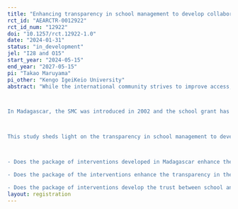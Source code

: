 ```yaml
---
title: "Enhancing transparency in school management to develop collaboration between school and local community: Evidence from Madagascar"
rct_id: "AEARCTR-0012922"
rct_id_num: "12922"
doi: "10.1257/rct.12922-1.0"
date: "2024-01-31"
status: "in_development"
jel: "I28 and O15"
start_year: "2024-05-15"
end_year: "2027-05-15"
pi: "Takao Maruyama"
pi_other: "Kengo IgeiKeio University"
abstract: "While the international community strives to improve access, quality, and equity of basic education, community participation has a great potential to realize and sustain educational development, especially in the countries where the administration capacity is weak. In sub-Saharan Africa, the school management committee (SMC) has been introduced as an institution to invite parents and local community members to school management since the mid-1990s. While the introduction of the SMCs aimed to realize educational development with the participation of the local community, the functionality of SMCs remained low for various reasons, including the elite capture of the organization and the lack of transparency in school management.

In Madagascar, the SMC was introduced in 2002 and the school grant has been annually distributed to the SMCs from the government to support the operation of schools; however, the transparency of the resource use of the SMC remained low and the SMCs did not gain a trust from the local community. In 2015, the government revised the institutional framework of SMC to promote the participation of the local community in school management. To operationalize the SMC reform, the Ministry of Education developed a package of interventions to improve the functionality of SMC with technical cooperation from the Japan International Cooperation Agency (JICA).

This study sheds light on the transparency in school management to develop collaboration between the school and the local community. Specifically, this study mainly examines the following questions using a Randomized Controlled Trial (RCT).

- Does the package of interventions developed in Madagascar enhance the transparency in the decision-making in the school management? Does the package of interventions enhance the collaboration between the school and the local community?
- Does the package of the interventions enhance the transparency in the management of school resources, such as the school grant? Does the package of interventions reduce the misuse of the school resources?
- Does the package of interventions develop the trust between school and local community?"
layout: registration
---
```


